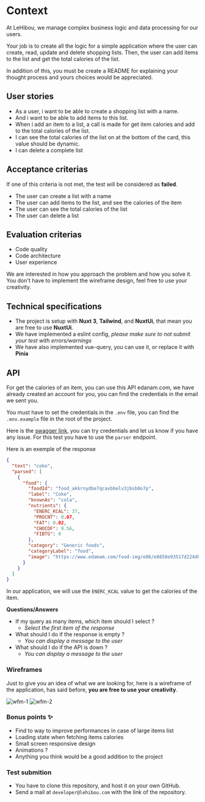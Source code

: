 # Context

At LeHibou, we manage complex business logic and data processing for our users.

Your job is to create all the logic for a simple application where the user can create, read, update and delete shopping lists.
Then, the user can add items to the list and get the total calories of the list.

In addition of this, you must be create a README for explaining your thought process and yours choices would be appreciated.

## User stories

- As a user, i want to be able to create a shopping list with a name.
- And i want to be able to add items to this list.
- When i add an item to a list, a call is made for get item calories and add to the total calories of the list.
- I can see the total calories of the list on at the bottom of the card, this value should be dynamic.
- I can delete a complete list

## Acceptance criterias

If one of this criteria is not met, the test will be considered as **failed**.

- The user can create a list with a name
- The user can add items to the list, and see the calories of the item
- The user can see the total calories of the list
- The user can delete a list

## Evaluation criterias

- Code quality
- Code architecture
- User experience

We are interested in how you approach the problem and how you solve it. 
You don't have to implement the wireframe design, feel free to use your creativity. 

## Technical specifications

- The project is setup with **Nuxt 3**, **Tailwind**, and **NuxtUi**, that mean you are free to use **NuxtUi**. 
- We have implemented a eslint config, _please make sure to not submit your test with errors/warnings_
- We have also implemented vue-query, you can use it, or replace it with **Pinia**

## API

For get the calories of an item, you can use this API edanam.com, we have already created an account for you, you can find the credentials in the email we sent you.

You must have to set the credentials in the `.env` file, you can find the `.env.example` file in the root of the project.

Here is the [swagger link](https://developer.edamam.com/food-database-api-docs), you can try credentials and let us know if you have any issue. For this test you have to use the `parser` endpoint.

Here is an exemple of the response

```json
{
  "text": "coke",
  "parsed": [
    {
      "food": {
        "foodId": "food_akkrnydbe7qcavbbelv3jbsb0o7p",
        "label": "Coke",
        "knownAs": "cola",
        "nutrients": {
          "ENERC_KCAL": 37,
          "PROCNT": 0.07,
          "FAT": 0.02,
          "CHOCDF": 9.56,
          "FIBTG": 0
        },
        "category": "Generic foods",
        "categoryLabel": "food",
        "image": "https://www.edamam.com/food-img/e86/e8658e93517d224d01b8e42b4f568a06.jpg"
      }
    }
  ]
}
```

In our application, we will use the `ENERC_KCAL` value to get the calories of the item.

**Questions/Answers**
- If my query as many items, which item should I select ?
  - _Select the first item of the response_
- What should I do if the response is empty ?
  - _You can display a message to the user_
- What should I do if the API is down ?
  - _You can display a message to the user_
  

### Wireframes

Just to give you an idea of what we are looking for, here is a wireframe of the application, has said before, **you are free to use your creativity**.

![wfm-1](https://github.com/LeHibouTech/frontend-tech-test/assets/72107589/68aa5b3b-03d4-4178-8992-199ccce0a154)
![wfm-2](https://github.com/LeHibouTech/frontend-tech-test/assets/72107589/e4152c58-b0ac-4bfb-bbeb-d1725ee40591)


### Bonus points ✨

- Find to way to improve performances in case of large items list
- Loading state when fetching items calories
- Small screen responsive design
- Animations ? 
- Anything you think would be a good addition to the project

### Test submition 

- You have to clone this repository, and host it on your own GitHub.
- Send a mail at `developer@lehibou.com` with the link of the repository.
